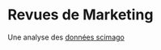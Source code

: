 # Revues de Marketing
Une analyse des [données scimago](https://www.scimagojr.com/journalrank.php?category=1406)

